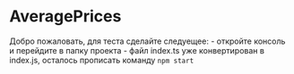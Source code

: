 # AveragePrices

Добро пожаловать, для теста сделайте следуещее:
	- откройте консоль и перейдите в папку проекта
	- файл index.ts уже конвертирован в index.js, осталось прописать команду `npm start` 
